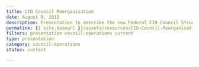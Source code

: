 ```yaml
---
title: CIO Council Reorganization
date: August 9, 2013
description: Presentation to describe the new Federal CIO Council Structure as of August 2013.
permalink: {{ site.baseurl }}/assets/resources/CIO-Council-Reorganization.pdf
filters: presentation council-operations current
type: presentation
category: council-operations
status: current

---
```

